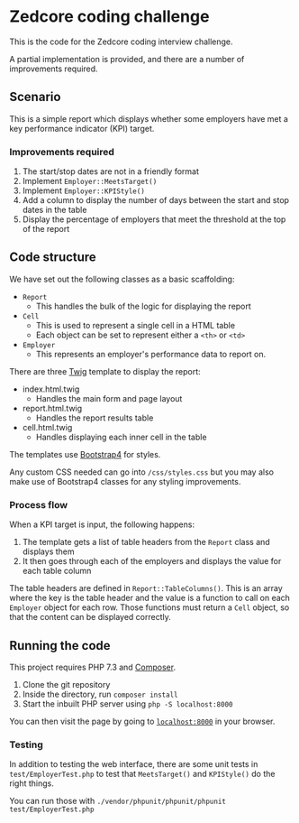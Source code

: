 # Zedcore coding challenge

This is the code for the Zedcore coding interview challenge.

A partial implementation is provided, and there are a number of improvements required.

## Scenario

This is a simple report which displays whether some employers have met a key performance indicator (KPI) target.

### Improvements required

1. The start/stop dates are not in a friendly format
1. Implement `Employer::MeetsTarget()`
1. Implement `Employer::KPIStyle()`
1. Add a column to display the number of days between the start and stop dates in the table
1. Display the percentage of employers that meet the threshold at the top of the report

## Code structure

We have set out the following classes as a basic scaffolding:

- `Report`
  - This handles the bulk of the logic for displaying the report
- `Cell`
  - This is used to represent a single cell in a HTML table
  - Each object can be set to represent either a `<th>` or `<td>`
- `Employer`
  - This represents an employer's performance data to report on. 

There are three [Twig](https://twig.symfony.com/) template to display the report:

- index.html.twig
  - Handles the main form and page layout
- report.html.twig
  - Handles the report results table
- cell.html.twig
  - Handles displaying each inner cell in the table

The templates use [Bootstrap4](https://getbootstrap.com/) for styles.

Any custom CSS needed can go into `/css/styles.css` but you may also make use of Bootstrap4 classes for any styling improvements.

### Process flow

When a KPI target is input, the following happens:

1. The template gets a list of table headers from the `Report` class and 
displays them
1. It then goes through each of the employers and displays the value for 
each table column

The table headers are defined in `Report::TableColumns()`. This is an array 
where the key is the table header and the value is a function to call on each
`Employer` object for each row. Those functions must return a `Cell` object, so that the content
can be displayed correctly.

## Running the code

This project requires PHP 7.3 and [Composer](https://getcomposer.org/).
 
1. Clone the git repository
2. Inside the directory, run `composer install`
3. Start the inbuilt PHP server using `php -S localhost:8000`

You can then visit the page by going to [`localhost:8000`](localhost:8000) in your browser.

### Testing

In addition to testing the web interface, there are some unit tests in `test/EmployerTest.php` to test that `MeetsTarget()` and `KPIStyle()` do the right things.

You can run those with `./vendor/phpunit/phpunit/phpunit test/EmployerTest.php`
